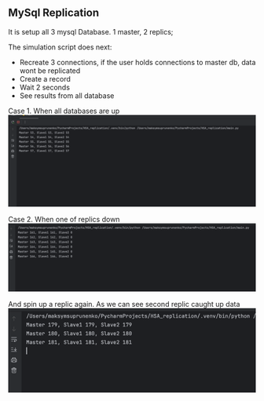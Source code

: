 ## MySql Replication

It is setup all 3 mysql Database. 1 master, 2 replics; 

The simulation script does next:
- Recreate 3 connections, if the user holds connections to master db, data wont be replicated
- Create a record 
- Wait 2 seconds
- See results from all database 

Case 1. When all databases are up
![img_1.png](img_1.png)

Case 2. When one of replics down
![img_2.png](img_2.png)

And spin up a replic again.
As we can see second replic caught up data
![img_3.png](img_3.png)